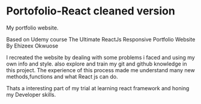 # Portofolio-React cleaned version


My portfolio website.

Based on Udemy course The Ultimate ReactJs Responsive Portfolio Website By Ehizeex Okwuose

I recreated the website by dealing with some problems i faced and using my own info and style.
also explore and train my git and github knowledge in this project.
The experience of this process made me understand many new methods,functions and what React js can do.

Thats a interesting part of my trial at learning react framework and honing my Developer skills.

